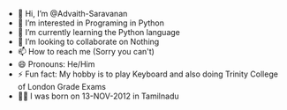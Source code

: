 - 👋 Hi, I’m @Advaith-Saravanan
- 👀 I’m interested in Programing in Python
- 🌱 I’m currently learning the Python language
- 💞️ I’m looking to collaborate on Nothing
- 📫 How to reach me (Sorry you can't)
- 😄 Pronouns: He/Him
- ⚡ Fun fact: My hobby is to play Keyboard and also doing Trinity College of London Grade Exams
- ✌🏼 I was born on 13-NOV-2012 in Tamilnadu

<!---
Advaith-Saravanan/Advaith-Saravanan is a ✨ special ✨ repository because its `README.md` (this file) appears on your GitHub profile.
You can click the Preview link to take a look at your changes.
--->
